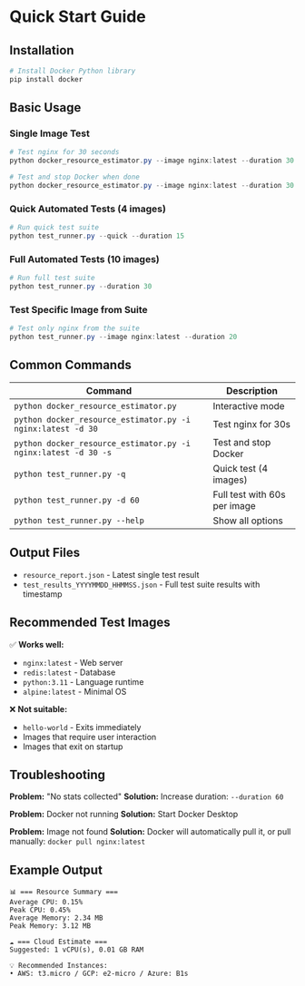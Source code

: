 # Quick Start Guide

## Installation

```powershell
# Install Docker Python library
pip install docker
```

## Basic Usage

### Single Image Test
```powershell
# Test nginx for 30 seconds
python docker_resource_estimator.py --image nginx:latest --duration 30

# Test and stop Docker when done
python docker_resource_estimator.py --image nginx:latest --duration 30 --stop-docker
```

### Quick Automated Tests (4 images)
```powershell
# Run quick test suite
python test_runner.py --quick --duration 15
```

### Full Automated Tests (10 images)
```powershell
# Run full test suite
python test_runner.py --duration 30
```

### Test Specific Image from Suite
```powershell
# Test only nginx from the suite
python test_runner.py --image nginx:latest --duration 20
```

## Common Commands

| Command | Description |
|---------|-------------|
| `python docker_resource_estimator.py` | Interactive mode |
| `python docker_resource_estimator.py -i nginx:latest -d 30` | Test nginx for 30s |
| `python docker_resource_estimator.py -i nginx:latest -d 30 -s` | Test and stop Docker |
| `python test_runner.py -q` | Quick test (4 images) |
| `python test_runner.py -d 60` | Full test with 60s per image |
| `python test_runner.py --help` | Show all options |

## Output Files

- `resource_report.json` - Latest single test result
- `test_results_YYYYMMDD_HHMMSS.json` - Full test suite results with timestamp

## Recommended Test Images

✅ **Works well:**
- `nginx:latest` - Web server
- `redis:latest` - Database
- `python:3.11` - Language runtime
- `alpine:latest` - Minimal OS

❌ **Not suitable:**
- `hello-world` - Exits immediately
- Images that require user interaction
- Images that exit on startup

## Troubleshooting

**Problem:** "No stats collected"
**Solution:** Increase duration: `--duration 60`

**Problem:** Docker not running
**Solution:** Start Docker Desktop

**Problem:** Image not found
**Solution:** Docker will automatically pull it, or pull manually: `docker pull nginx:latest`

## Example Output

```
📊 === Resource Summary ===
Average CPU: 0.15%
Peak CPU: 0.45%
Average Memory: 2.34 MB
Peak Memory: 3.12 MB

☁️ === Cloud Estimate ===
Suggested: 1 vCPU(s), 0.01 GB RAM

💡 Recommended Instances:
• AWS: t3.micro / GCP: e2-micro / Azure: B1s
```
